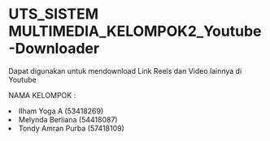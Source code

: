 # UTS_SISTEM MULTIMEDIA_KELOMPOK2_Youtube-Downloader

Dapat digunakan untuk mendownload Link Reels dan Video lainnya di Youtube

NAMA KELOMPOK :

<li> Ilham Yoga A     (53418269)</li>
<li> Melynda Berliana (54418087)</li>
<li> Tondy Amran Purba (57418109)</li>
